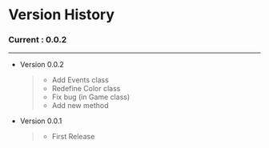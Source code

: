 # Version History

### Current : 0.0.2
******

- Version 0.0.2
  > - Add Events class
  > - Redefine Color class
  > - Fix bug (in Game class)
  > - Add new method

- Version 0.0.1
  > - First Release
